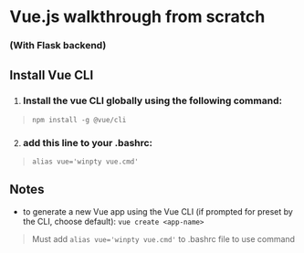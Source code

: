 # Vue.js walkthrough from scratch #
### (With Flask backend) ###

## Install Vue CLI ##
1. ### Install the vue CLI globally using the following command: ###

> `npm install -g @vue/cli`

2. ### add this line to your .bashrc: ###

> `alias vue='winpty vue.cmd'`

## Notes ##
- to generate a new Vue app using the Vue CLI (if prompted
for preset by the CLI, choose default): `vue create <app-name>`
> Must add `alias vue='winpty vue.cmd'` to .bashrc file to use command
